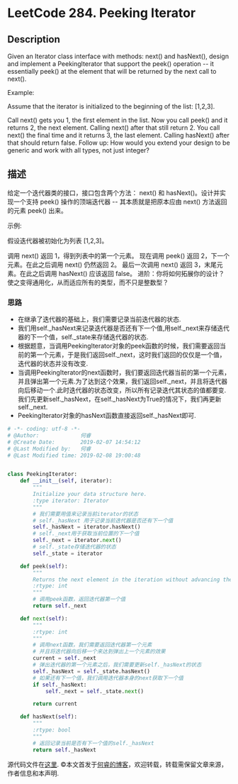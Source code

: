 # LeetCode 284. Peeking Iterator

## Description

Given an Iterator class interface with methods: next() and hasNext(), design and implement a PeekingIterator that support the peek() operation -- it essentially peek() at the element that will be returned by the next call to next().

Example:

Assume that the iterator is initialized to the beginning of the list: [1,2,3].

Call next() gets you 1, the first element in the list.
Now you call peek() and it returns 2, the next element. Calling next() after that still return 2. 
You call next() the final time and it returns 3, the last element. 
Calling hasNext() after that should return false.
Follow up: How would you extend your design to be generic and work with all types, not just integer?

## 描述

给定一个迭代器类的接口，接口包含两个方法： next() 和 hasNext()。设计并实现一个支持 peek() 操作的顶端迭代器 -- 其本质就是把原本应由 next() 方法返回的元素 peek() 出来。

示例:

假设迭代器被初始化为列表 [1,2,3]。

调用 next() 返回 1，得到列表中的第一个元素。
现在调用 peek() 返回 2，下一个元素。在此之后调用 next() 仍然返回 2。
最后一次调用 next() 返回 3，末尾元素。在此之后调用 hasNext() 应该返回 false。
进阶：你将如何拓展你的设计？使之变得通用化，从而适应所有的类型，而不只是整数型？

### 思路

* 在继承了迭代器的基础上，我们需要记录当前迭代器的状态.
* 我们用self._hasNext来记录迭代器是否还有下一个值,用self._next来存储迭代器的下一个值，self._state来存储迭代器的状态.
* 根据题意，当调用PeekingIterator对象的peek函数的时候，我们需要返回当前的第一个元素，于是我们返回self._next，这时我们返回的仅仅是一个值，迭代器的状态并没有改变.
* 当调用PeekingIterator的next函数时，我们要返回迭代器当前的第一个元素，并且弹出第一个元素.为了达到这个效果，我们返回self._next，并且将迭代器向后移动一个.此时迭代器的状态改变，所以所有记录迭代其状态的值都要变.我们先更新self._hasNext，在self._hasNext为True的情况下，我们再更新self._next.
* PeekingIterator对象的hasNext函数直接返回self._hasNext即可.

```python
# -*- coding: utf-8 -*-
# @Author:             何睿
# @Create Date:        2019-02-07 14:54:12
# @Last Modified by:   何睿
# @Last Modified time: 2019-02-08 19:00:48


class PeekingIterator:
    def __init__(self, iterator):
        """
        Initialize your data structure here.
        :type iterator: Iterator
        """
        # 我们需要用值来记录当前iterator的状态
        # self._hasNext 用于记录当前迭代器是否还有下一个值
        self._hasNext = iterator.hasNext()
        # self._next用于获取当前位置的下一个值
        self._next = iterator.next()
        # self._state存储迭代器的状态
        self._state = iterator

    def peek(self):
        """
        Returns the next element in the iteration without advancing the iterator.
        :rtype: int
        """
        # 调用peek函数，返回迭代器第一个值
        return self._next

    def next(self):
        """
        :rtype: int
        """
        # 调用next函数，我们需要返回迭代器第一个元素
        # 并且将迭代器向后移一个来达到弹出上一个元素的效果
        current = self._next
        # 弹出迭代器的第一个元素之后，我们需要更新self._hasNext的状态
        self._hasNext = self._state.hasNext()
        # 如果还有下一个值，我们调用迭代器本身的next获取下一个值
        if self._hasNext:
            self._next = self._state.next()

        return current

    def hasNext(self):
        """
        :rtype: bool
        """
        # 返回记录当前是否有下一个值的self._hasNext
        return self._hasNext
```
源代码文件在[这里](https://github.com/ruicore/Algorithm/blob/master/Leetcode/2019-02-07-284-Peeking-Iterator.py).
©本文首发于[何睿的博客](https://www.ruicore.cn/leetcode-284-peeking-iterator/)，欢迎转载，转载需保留文章来源，作者信息和本声明.
